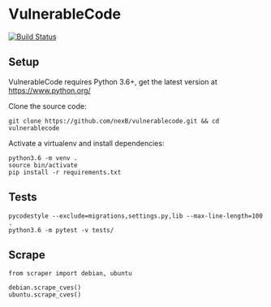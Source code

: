 # VulnerableCode

[![Build Status](https://travis-ci.org/nexB/vulnerablecode.svg?branch=develop)](https://travis-ci.org/nexB/vulnerablecode)

Setup
-----
VulnerableCode requires Python 3.6+, get the latest version at https://www.python.org/

Clone the source code:

```
git clone https://github.com/nexB/vulnerablecode.git && cd vulnerablecode
```

Activate a virtualenv and install dependencies:

```
python3.6 -m venv .
source bin/activate
pip install -r requirements.txt
```

Tests
-----

```
pycodestyle --exclude=migrations,settings.py,lib --max-line-length=100 .
python3.6 -m pytest -v tests/
```

Scrape
------

```
from scraper import debian, ubuntu

debian.scrape_cves()
ubuntu.scrape_cves()
```
